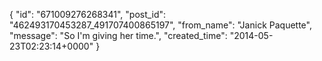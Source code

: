  {
   "id": "671009276268341",
   "post_id": "462493170453287_491707400865197",
   "from_name": "Janick Paquette",
   "message": "So I'm giving her time.",
   "created_time": "2014-05-23T02:23:14+0000"
 }
